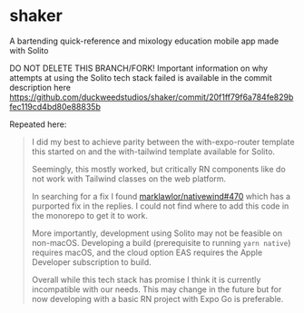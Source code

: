 # shaker
A bartending quick-reference and mixology education mobile app made with Solito

DO NOT DELETE THIS BRANCH/FORK! Important information on why attempts at using the Solito tech stack failed is available in the commit description here https://github.com/duckweedstudios/shaker/commit/20f1ff79f6a784fe829bfec119cd4bd80e88835b

Repeated here:

>I did my best to achieve parity between the with-expo-router template this started on and the with-tailwind template available for Solito.
>
>Seemingly, this mostly worked, but critically RN components like <View> do not work with Tailwind classes on the web platform.
>
>In searching for a fix I found [marklawlor/nativewind#470](https://github.com/marklawlor/nativewind/issues/470) which has a purported fix in the replies. I could not find where to add this code in the monorepo to get it to work.
>
>More importantly, development using Solito may not be feasible on non-macOS. Developing a build (prerequisite to running `yarn native`) requires macOS, and the cloud option EAS requires the Apple Developer subscription to build.
>
>Overall while this tech stack has promise I think it is currently incompatible with our needs. This may change in the future but for now developing with a basic RN project with Expo Go is preferable.